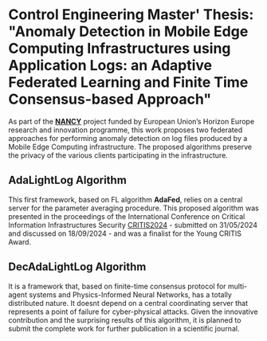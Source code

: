 # Control Engineering Master' Thesis: "Anomaly Detection in Mobile Edge Computing Infrastructures using Application Logs: an Adaptive Federated Learning and Finite Time Consensus-based Approach"

As part of the [__NANCY__](https://nancy-project.eu) project funded by European Union’s Horizon Europe research and innovation programme, this work proposes two federated approaches for performing anomaly detection on log files produced by a Mobile Edge Computing infrastructure. The proposed algorithms preserve the privacy of the various clients participating in the infrastructure. 

## AdaLightLog Algorithm
This first framework, based on FL algorithm __AdaFed__, relies on a central server for the parameter averaging procedure. This proposed algorithm was presented in the proceedings of the International Conference on Critical Information Infrastructures Security [CRITIS2024](https://critis2024.uniroma3.it) - submitted on 31/05/2024 and discussed on 18/09/2024 - and was a finalist for the Young CRITIS Award. 

## DecAdaLightLog Algorithm
It is a framework that, based on finite-time consensus protocol for multi-agent systems and Physics-Informed Neural Networks, has a totally distributed nature. It doesnt depend on a central coordinating server that represents a point of failure for cyber-physical attacks. Given the innovative contribution and the surprising results of this algorithm, it is planned to submit the complete work for further publication in a scientific journal.



